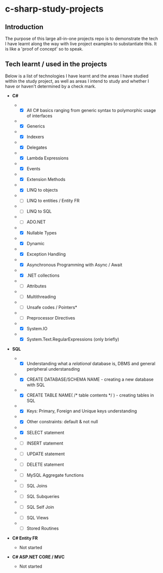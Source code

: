 # c-sharp-study-projects

## Introduction
The purpose of this large all-in-one projects repo is to demonstrate the tech I have learnt along the way with live project examples to substantiate this. It is like a 'proof of concept' so to speak.


## Tech learnt / used in the projects
Below is a list of technologies I have learnt and the areas I have studied within the study project, as well as areas I intend to study and whether I have or haven't determined by a check mark.


- **C#**
  * - [x] All C# basics ranging from generic syntax to polymorphic usage of interfaces
  * - [x] Generics
  * - [x] Indexers
  * - [x] Delegates
  * - [x] Lambda Expressions
  * - [x] Events
  * - [x] Extension Methods
  * - [x] LINQ to objects
  * - [ ] LINQ to entities / Entity FR
  * - [ ] LINQ to SQL
  * - [ ] ADO.NET 
  * - [x] Nullable Types
  * - [x] Dynamic
  * - [x] Exception Handling
  * - [x] Asynchronous Programming with Async / Await 
  * - [x] .NET collections
  * - [ ] Attributes
  * - [ ] Multithreading
  * - [ ] Unsafe codes / Pointers*
  * - [ ] Preprocessor Directives
  * - [x] System.IO
  * - [x] System.Text.RegularExpressions (only briefly)
  
- **SQL**
  * - [x] Understanding what a *relational* database is, DBMS and general peripheral understansding
  * - [x] CREATE DATABASE/SCHEMA NAME - creating a new database with SQL
  * - [x] CREATE TABLE NAME( /* table contents */ ) - creating tables in SQL
  * - [x] Keys: Primary, Foreign and Unique keys understanding
  * - [x] Other constraints: default & not null
  * - [x] SELECT statement
  * - [ ] INSERT statement
  * - [ ] UPDATE statement
  * - [ ] DELETE statement
  * - [ ] MySQL Aggregate functions
  * - [ ] SQL Joins
  * - [ ] SQL Subqueries
  * - [ ] SQL Self Join
  * - [ ] SQL Views
  * - [ ] Stored Routines

- **C# Entity FR**
  * Not started

- **C# ASP.NET CORE / MVC**
  * Not started
 
